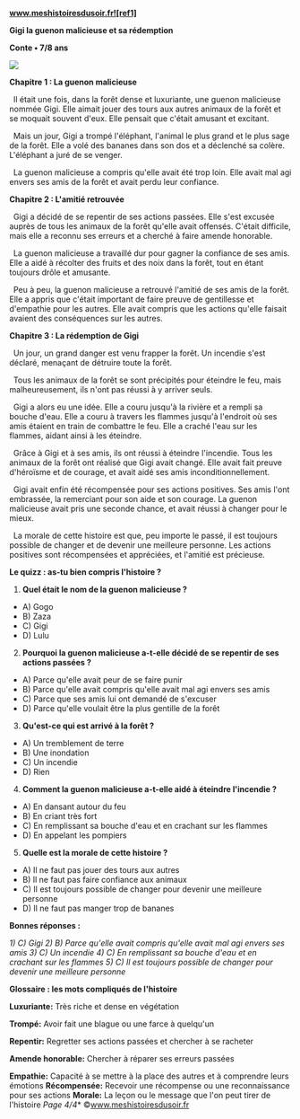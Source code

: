 ﻿**www.meshistoiresdusoir.fr![ref1]**

**Gigi la guenon malicieuse et sa rédemption**

**Conte • 7/8 ans**

![](Aspose.Words.ae4a904e-1113-4dac-8851-cef3000b544a.002.jpeg)

**Chapitre 1 : La guenon malicieuse**

` `Il était une fois, dans la forêt dense et luxuriante, une guenon malicieuse nommée Gigi. Elle aimait jouer des tours aux autres animaux de la forêt et se moquait souvent d'eux. Elle pensait que c'était amusant et excitant.

` `Mais un jour, Gigi a trompé l'éléphant, l'animal le plus grand et le plus sage de la forêt. Elle a volé des bananes dans son dos et a déclenché sa colère. L'éléphant a juré de se venger.

` `La guenon malicieuse a compris qu'elle avait été trop loin. Elle avait mal agi envers ses amis de la forêt et avait perdu leur confiance.

**Chapitre 2 : L'amitié retrouvée**

` `Gigi a décidé de se repentir de ses actions passées. Elle s'est excusée auprès de tous les animaux de la forêt qu'elle avait offensés. C'était difficile, mais elle a reconnu ses erreurs et a cherché à faire amende honorable.

` `La guenon malicieuse a travaillé dur pour gagner la confiance de ses amis. Elle a aidé à récolter des fruits et des noix dans la forêt, tout en étant toujours drôle et amusante.

` `Peu à peu, la guenon malicieuse a retrouvé l'amitié de ses amis de la forêt. Elle a appris que c'était important de faire preuve de gentillesse et d'empathie pour les autres. Elle avait compris que les actions qu'elle faisait avaient des conséquences sur les autres.

**Chapitre 3 : La rédemption de Gigi**

` `Un jour, un grand danger est venu frapper la forêt. Un incendie s'est déclaré, menaçant de détruire toute la forêt.

` `Tous les animaux de la forêt se sont précipités pour éteindre le feu, mais malheureusement, ils n'ont pas réussi à y arriver seuls.

` `Gigi a alors eu une idée. Elle a couru jusqu'à la rivière et a rempli sa bouche d'eau. Elle a couru à travers les flammes jusqu'à l'endroit où ses amis étaient en train de combattre le feu. Elle a craché l'eau sur les flammes, aidant ainsi à les éteindre.

` `Grâce à Gigi et à ses amis, ils ont réussi à éteindre l'incendie. Tous les animaux de la forêt ont réalisé que Gigi avait changé. Elle avait fait preuve d'héroïsme et de courage, et avait aidé ses amis inconditionnellement.

` `Gigi avait enfin été récompensée pour ses actions positives. Ses amis l'ont embrassée, la remerciant pour son aide et son courage. La guenon malicieuse avait pris une seconde chance, et avait réussi à changer pour le mieux.

` `La morale de cette histoire est que, peu importe le passé, il est toujours possible de changer et de devenir une meilleure personne. Les actions positives sont récompensées et appréciées, et l'amitié est précieuse.

**Le quizz : as-tu bien compris l'histoire ?** 

1) **Quel était le nom de la guenon malicieuse ?**
- A) Gogo
- B) Zaza
- C) Gigi
- D) Lulu
2) **Pourquoi la guenon malicieuse a-t-elle décidé de se repentir de ses actions passées ?**
- A) Parce qu'elle avait peur de se faire punir
- B) Parce qu'elle avait compris qu'elle avait mal agi envers ses amis
- C) Parce que ses amis lui ont demandé de s'excuser
- D) Parce qu'elle voulait être la plus gentille de la forêt
3) **Qu'est-ce qui est arrivé à la forêt ?**
- A) Un tremblement de terre
- B) Une inondation
- C) Un incendie
- D) Rien
4) **Comment la guenon malicieuse a-t-elle aidé à éteindre l'incendie ?**
- A) En dansant autour du feu
- B) En criant très fort
- C) En remplissant sa bouche d'eau et en crachant sur les flammes
- D) En appelant les pompiers
5) **Quelle est la morale de cette histoire ?**
- A) Il ne faut pas jouer des tours aux autres
- B) Il ne faut pas faire confiance aux animaux
- C) Il est toujours possible de changer pour devenir une meilleure personne
- D) Il ne faut pas manger trop de bananes

**Bonnes réponses :** 

*1) C) Gigi 2) B) Parce qu'elle avait compris qu'elle avait mal agi envers ses amis 3) C) Un incendie 4) C) En remplissant sa bouche d'eau et en crachant sur les flammes 5) C) Il est toujours possible de changer pour devenir une meilleure personne* 

**Glossaire : les mots compliqués de l'histoire** 

**Luxuriante:** Très riche et dense en végétation

**Trompé:** Avoir fait une blague ou une farce à quelqu'un

**Repentir:** Regretter ses actions passées et chercher à se racheter

**Amende honorable:** Chercher à réparer ses erreurs passées

**Empathie:** Capacité à se mettre à la place des autres et à comprendre leurs émotions **Récompensée:** Recevoir une récompense ou une reconnaissance pour ses actions **Morale:** La leçon ou le message que l'on peut tirer de l'histoire
*Page 4/4** ©www.meshistoiresdusoir.fr

[ref1]: Aspose.Words.ae4a904e-1113-4dac-8851-cef3000b544a.001.png

